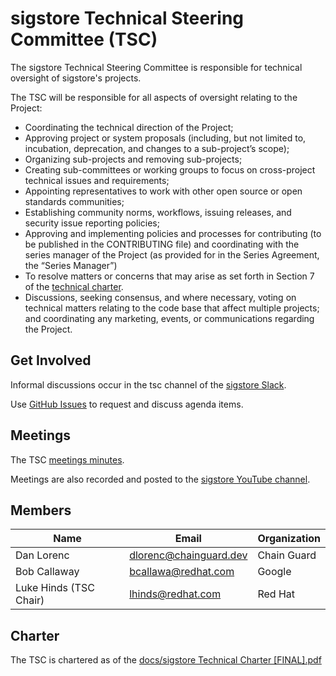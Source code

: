 # sigstore Technical Steering Committee (TSC)

The sigstore Technical Steering Committee is responsible for technical oversight
of sigstore's projects.

The TSC will be responsible for all aspects of oversight relating to the Project:

* Coordinating the technical direction of the Project;
* Approving project or system proposals (including, but not limited to, incubation,
  deprecation, and changes to a sub-project’s scope);
* Organizing sub-projects and removing sub-projects;
* Creating sub-committees or working groups to focus on cross-project technical
issues and requirements;
* Appointing representatives to work with other open source or open standards communities;
* Establishing community norms, workflows, issuing releases, and security issue
  reporting policies;
* Approving and implementing policies and processes for contributing (to be
  published in the CONTRIBUTING file) and coordinating with the series manager
  of the Project (as provided for in the Series Agreement, the “Series Manager”)
* To resolve matters or concerns that may arise as set forth in Section 7 of the
  [technical charter](https://github.com/sigstore/tac/blob/main/docs/sigstore%20Technical%20Charter%20%5BFINAL%5D.pdf).
* Discussions, seeking consensus, and where necessary, voting on technical
  matters relating to the code base that affect multiple projects; and coordinating
  any marketing, events, or communications regarding the Project.

## Get Involved

Informal discussions occur in the tsc channel of the [sigstore Slack](https://sigstore.slack.com).

Use [GitHub Issues](https://github.com/sigstore/tac/issues) to request and discuss agenda items.

## Meetings

The TSC [meetings minutes](https://docs.google.com/document/d/1yr7kib0jgmPbIM0nuNUa28_ur-Ze_pfhgCW9f78oL0I).

Meetings are also recorded and posted to the [sigstore YouTube channel](pending).

## Members

| Name | Email | Organization |
| --- | --- | --- |
| Dan Lorenc | dlorenc@chainguard.dev | Chain Guard |
| Bob Callaway | bcallawa@redhat.com | Google |
| Luke Hinds (TSC Chair) | lhinds@redhat.com | Red Hat |

## Charter

The TSC is chartered as of the [docs/sigstore Technical Charter [FINAL].pdf](https://github.com/sigstore/tac/blob/main/docs/sigstore%20Technical%20Charter%20%5BFINAL%5D.pdf)
